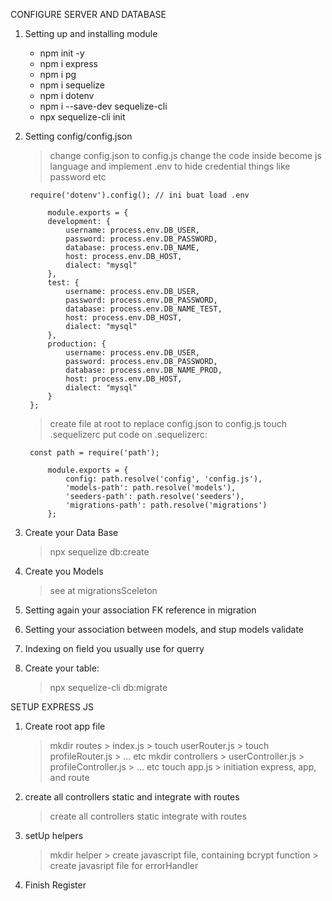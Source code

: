 CONFIGURE SERVER AND DATABASE

1. Setting up and installing module
    - npm init -y
    - npm i express
    - npm i pg
    - npm i sequelize
    - npm i dotenv
    - npm i --save-dev sequelize-cli
    - npx sequelize-cli init

2. Setting config/config.json
    > change config.json to config.js
    > change the code inside become js language and implement .env to hide credential things like password etc

        require('dotenv').config(); // ini buat load .env

            module.exports = {
            development: {
                username: process.env.DB_USER,
                password: process.env.DB_PASSWORD,
                database: process.env.DB_NAME,
                host: process.env.DB_HOST,
                dialect: "mysql"
            },
            test: {
                username: process.env.DB_USER,
                password: process.env.DB_PASSWORD,
                database: process.env.DB_NAME_TEST,
                host: process.env.DB_HOST,
                dialect: "mysql"
            },
            production: {
                username: process.env.DB_USER,
                password: process.env.DB_PASSWORD,
                database: process.env.DB_NAME_PROD,
                host: process.env.DB_HOST,
                dialect: "mysql"
            }
        };

    > create file at root to replace config.json to config.js
    > touch .sequelizerc
    > put code on .sequelizerc:

        const path = require('path');

            module.exports = {
                config: path.resolve('config', 'config.js'),
                'models-path': path.resolve('models'),
                'seeders-path': path.resolve('seeders'),
                'migrations-path': path.resolve('migrations')
            };

3. Create your Data Base
    > npx sequelize db:create

4. Create you Models
    > see at migrationsSceleton

5. Setting again your association FK reference in migration

6. Setting your association between models, and stup models validate

7. Indexing on field you usually use for querry

8. Create your table:
    > npx sequelize-cli db:migrate

SETUP EXPRESS JS

1. Create root app file
    > mkdir routes
        > index.js
        > touch userRouter.js
        > touch profileRouter.js
        > ... etc
    > mkdir controllers
        > userController.js
        > profileController.js
        > ... etc
    > touch app.js
        > initiation express, app, and route

2. create all controllers static and integrate with routes
    > create all controllers static
    > integrate with routes 

3. setUp helpers
    > mkdir helper
        > create javascript file, containing bcrypt function
        > create javasript file for errorHandler

4. Finish Register